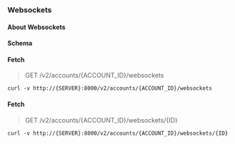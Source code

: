 ### Websockets

#### About Websockets

#### Schema



#### Fetch

> GET /v2/accounts/{ACCOUNT_ID}/websockets

```curl
curl -v http://{SERVER}:8000/v2/accounts/{ACCOUNT_ID}/websockets
```

#### Fetch

> GET /v2/accounts/{ACCOUNT_ID}/websockets/{ID}

```curl
curl -v http://{SERVER}:8000/v2/accounts/{ACCOUNT_ID}/websockets/{ID}
```

